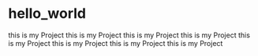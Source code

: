 # hello_world

this is my Project
this is my Project
this is my Project
this is my Project
this is my Project
this is my Project
this is my Project
this is my Project
